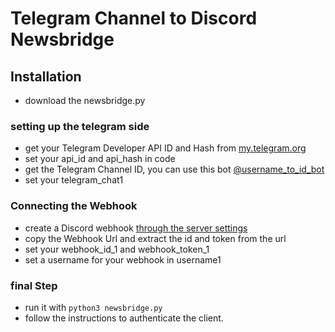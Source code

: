 # Telegram Channel to Discord Newsbridge

## Installation
- download the newsbridge.py
### setting up the telegram side
- get your Telegram Developer API ID and Hash from [my.telegram.org](https://my.telegram.org/auth)
- set your api_id and api_hash in code
- get the Telegram Channel ID, you can use this bot [@username_to_id_bot](https://t.me/username_to_id_bot)
- set your telegram_chat1
### Connecting the Webhook
- create a Discord webhook [through the server settings](https://support.discord.com/hc/en-us/articles/228383668-Intro-to-Webhooks)
- copy the Webhook Url and extract the id and token from the url 
- set your webhook_id_1 and webhook_token_1 
- set a username for your webhook in username1
### final Step
- run it with `python3 newsbridge.py`
- follow the instructions to authenticate the client.
